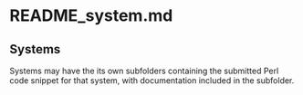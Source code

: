 # README_system.md

## Systems

Systems may have the its own subfolders containing the submitted Perl code snippet for that system, with documentation included in the subfolder.
